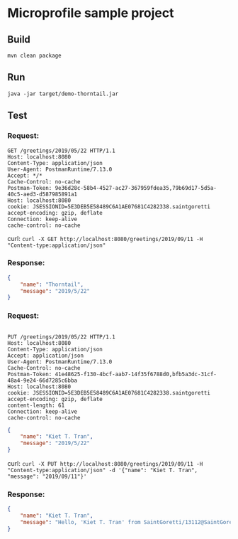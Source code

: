 # Microprofile sample project

## Build

```
mvn clean package
```
## Run

```
java -jar target/demo-thorntail.jar
```

## Test

### Request:

```
GET /greetings/2019/05/22 HTTP/1.1
Host: localhost:8080
Content-Type: application/json
User-Agent: PostmanRuntime/7.13.0
Accept: */*
Cache-Control: no-cache
Postman-Token: 9e36d28c-58b4-4527-ac27-367959fdea35,79b69d17-5d5a-40c5-aed3-d587985891a1
Host: localhost:8080
cookie: JSESSIONID=5E3DEB5E58489C6A1AE07681C4282338.saintgoretti
accept-encoding: gzip, deflate
Connection: keep-alive
cache-control: no-cache

```
curl: `curl -X GET http://localhost:8080/greetings/2019/09/11 -H "Content-type:application/json"`

### Response:

```json
{
    "name": "Thorntail",
    "message": "2019/5/22"
}
```

### Request:

```

PUT /greetings/2019/05/22 HTTP/1.1
Host: localhost:8080
Content-Type: application/json
Accept: application/json
User-Agent: PostmanRuntime/7.13.0
Cache-Control: no-cache
Postman-Token: 41e48625-f130-4bcf-aab7-14f35f6788d0,bfb5a3dc-31cf-48a4-9e24-66d7285c6bba
Host: localhost:8080
cookie: JSESSIONID=5E3DEB5E58489C6A1AE07681C4282338.saintgoretti
accept-encoding: gzip, deflate
content-length: 61
Connection: keep-alive
cache-control: no-cache
```

```json
{
    "name": "Kiet T. Tran",
    "message": "2019/5/22"
}

```

curl: `curl -X PUT http://localhost:8080/greetings/2019/09/11 -H "Content-type:application/json" -d '{"name": "Kiet T. Tran", "message": "2019/09/11"}'`


### Response:

```json
{
    "name": "Kiet T. Tran",
    "message": "Hello, 'Kiet T. Tran' from SaintGoretti/13112@SaintGoretti"
}
```

